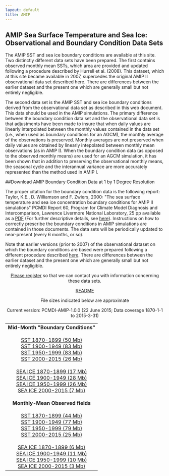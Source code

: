 ```yaml
---
layout: default
title: AMIP
---
```


<h2>AMIP Sea Surface Temperature and Sea Ice:<br>
Observational and Boundary Condition Data Sets</h2>

The AMIP SST and sea ice boundary conditions are available at this site. Two distinctly different data sets have been prepared. The first contains observed monthly mean SSTs, which area are provided and updated following a procedure described by Hurrell et al. (2008). This dataset, which at this site became available in 2007, supercedes the original AMIP II observational data set described here. There are differences between the earlier dataset and the present one which are generally small but not entirely negligible.

The second data set is the AMIP SST and sea ice boundary conditions derived from the observational data set as described in this web document. This data should be used in the AMIP simulations. The primary difference between the boundary condition data set and the observational data set is that adjustments have been made to insure that when daily values are linearly interpolated between the monthly values contained in the data set (i.e., when used as boundary conditions for an AGCM), the monthly average of the observations is preserved. Monthly averages are not preserved when daily values are obtained by linearly intepolated between monthly mean observations (as in AMIP I). When the boundary condition data (as opposed to the observed monthly means) are used for an AGCM simulation, it has been shown that in addition to preserving the observational monthly means, the seasonal cycle and the interannual variance are more accurately represented than the method used in AMIP I.


##Download AMIP Boundary Condition Data at 1 by 1 Degree Resolution

The proper citation for the boundary condition data is the following report: Taylor, K.E., D. Williamson and F. Zwiers, 2000: "The sea surface temperature and sea ice concentration boundary conditions for AMIP II simulations" PCMDI Report 60, Program for Climate Model Diagnosis and Intercomparison, Lawrence Livermore National Laboratory, 25 pp available as a [PDF](http://www-pcmdi.llnl.gov/publications/pdf/60.pdf) (For further descriptive details, see [here](http://www-pcmdi.llnl.gov/projects/amip/AMIP2EXPDSN/BCS/index.php)). Instructions on how to correctly prescribe the boundary conditions in AMIP simulations are contained in those documents. The data sets will be periodically updated to near-present (every 6 months, or so).

Note that earlier versions (prior to 2007) of the observational dataset on which the boundary conditions are based were prepared following a different procedure described [here](http://www-pcmdi.llnl.gov/projects/amip/AMIP2EXPDSN/BCS_OBS/amip2_bcs.htm). There are differences between the earlier dataset and the present one which are generally small but not entirely negligible.


<center> 
<p><a href="http://www-pcmdi.llnl.gov/projects/amip/AMIP2EXPDSN/BCS/bcsregist.html">Please register</a> so that we can contact you with information concerning these data sets.</p>
<p><a href="http://www-pcmdi.llnl.gov/projects/amip/AMIP2EXPDSN/BCS/amipbc_dwnld_files/360x180/v1.0.0/nc/readme_nc">README</a><br></p>
<p>File sizes indicated below are approximate<br></p>
<p>Current version: PCMDI-AMIP-1.0.0 (22 June 2015; Data coverage 1870-1-1 to 2015-3-31)</p>
    <table border="0" cellpadding="7" cellspacing="14">
      <tbody>
        <tr>
          <td align="center"><b>Mid-Month "Boundary Conditions"</b><br>
          	<br>
            <a href="http://www-pcmdi.llnl.gov/projects/amip/AMIP2EXPDSN/BCS/amipbc_dwnld_files/360x180/v1.0.0/nc/amipbcs_tos_1870-1899.tar.gz">SST 1870-1899 (50 Mb)</a><br>
			<a href="http://www-pcmdi.llnl.gov/projects/amip/AMIP2EXPDSN/BCS/amipbc_dwnld_files/360x180/v1.0.0/nc/amipbcs_tos_1900-1949.tar.gz">SST 1900-1949 (83 Mb)</a><br>
			<a href="http://www-pcmdi.llnl.gov/projects/amip/AMIP2EXPDSN/BCS/amipbc_dwnld_files/360x180/v1.0.0/nc/amipbcs_tos_1950-1999.tar.gz">SST 1950-1999 (83 Mb)</a><br>
			<a href="http://www-pcmdi.llnl.gov/projects/amip/AMIP2EXPDSN/BCS/amipbc_dwnld_files/360x180/v1.0.0/nc/amipbcs_tos_2000-2015.tar.gz">SST 2000-2015 (26 Mb)</a><br>
			<br>
			<a href="http://www-pcmdi.llnl.gov/projects/amip/AMIP2EXPDSN/BCS/amipbc_dwnld_files/360x180/v1.0.0/nc/amipbcs_sic_1870-1899.tar.gz">SEA ICE 1870-1899 (17 Mb)</a><br>
			<a href="http://www-pcmdi.llnl.gov/projects/amip/AMIP2EXPDSN/BCS/amipbc_dwnld_files/360x180/v1.0.0/nc/amipbcs_sic_1900-1949.tar.gz">SEA ICE 1900-1949 (28 Mb)</a><br>
			<a href="http://www-pcmdi.llnl.gov/projects/amip/AMIP2EXPDSN/BCS/amipbc_dwnld_files/360x180/v1.0.0/nc/amipbcs_sic_1950-1999.tar.gz">SEA ICE 1950-1999 (26 Mb)</a><br>
			<a href="http://www-pcmdi.llnl.gov/projects/amip/AMIP2EXPDSN/BCS/amipbc_dwnld_files/360x180/v1.0.0/nc/amipbcs_sic_2000-2015.tar.gz">SEA ICE 2000-2015 (7 Mb)</a><br>
			<br>
          	<b>Monthly-Mean Observed fields</b><br>
          	<br>
			<a href="http://www-pcmdi.llnl.gov/projects/amip/AMIP2EXPDSN/BCS/amipbc_dwnld_files/360x180/v1.0.0/nc/amipobs_tos_1870-1899.tar.gz">SST 1870-1899 (44 Mb)</a><br>    
			<a href="http://www-pcmdi.llnl.gov/projects/amip/AMIP2EXPDSN/BCS/amipbc_dwnld_files/360x180/v1.0.0/nc/amipobs_tos_1900-1949.tar.gz">SST 1900-1949 (77 Mb)</a><br>
			<a href="http://www-pcmdi.llnl.gov/projects/amip/AMIP2EXPDSN/BCS/amipbc_dwnld_files/360x180/v1.0.0/nc/amipobs_tos_1950-1999.tar.gz">SST 1950-1999 (79 Mb)</a><br>
			<a href="http://www-pcmdi.llnl.gov/projects/amip/AMIP2EXPDSN/BCS/amipbc_dwnld_files/360x180/v1.0.0/nc/amipobs_tos_2000-2015.tar.gz">SST 2000-2015 (25 Mb)</a><br>
			<br>
			<a href="http://www-pcmdi.llnl.gov/projects/amip/AMIP2EXPDSN/BCS/amipbc_dwnld_files/360x180/v1.0.0/nc/amipobs_sic_1870-1899.tar.gz">SEA ICE 1870-1899 (6 Mb)</a><br>
			<a href="http://www-pcmdi.llnl.gov/projects/amip/AMIP2EXPDSN/BCS/amipbc_dwnld_files/360x180/v1.0.0/nc/amipobs_sic_1900-1949.tar.gz">SEA ICE 1900-1949 (11 Mb)</a><br>
			<a href="http://www-pcmdi.llnl.gov/projects/amip/AMIP2EXPDSN/BCS/amipbc_dwnld_files/360x180/v1.0.0/nc/amipobs_sic_1950-1999.tar.gz">SEA ICE 1950-1999 (10 Mb)</a><br>
			<a href="http://www-pcmdi.llnl.gov/projects/amip/AMIP2EXPDSN/BCS/amipbc_dwnld_files/360x180/v1.0.0/nc/amipobs_sic_2000-2015.tar.gz">SEA ICE 2000-2015 (3 Mb)</a>
            </td> 
        </tr> 
      </tbody> 
     </table> 
</center>


















